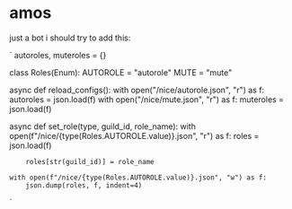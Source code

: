# amos
just a bot
i should try to add this:

`
autoroles, muteroles = {}

class Roles(Enum):
    AUTOROLE = "autorole"
    MUTE = "mute"

async def reload_configs():
    with open("/nice/autorole.json", "r") as f:
        autoroles = json.load(f)
    with open("/nice/mute.json", "r") as f:
        muteroles = json.load(f)
        
async def set_role(type, guild_id, role_name):
    with open(f"/nice/{type(Roles.AUTOROLE.value)}.json", "r") as f:
        roles = json.load(f)

        roles[str(guild_id)] = role_name

    with open(f"/nice/{type(Roles.AUTOROLE.value)}.json", "w") as f:
        json.dump(roles, f, indent=4)
`
